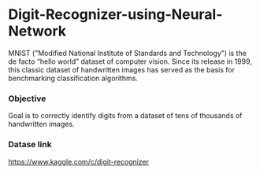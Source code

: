 # Digit-Recognizer-using-Neural-Network
MNIST ("Modified National Institute of Standards and Technology") is the de facto “hello world” dataset of computer vision. Since its release in 1999, this classic dataset of handwritten images has served as the basis for benchmarking classification algorithms. 

### Objective
 Goal is to correctly identify digits from a dataset of tens of thousands of handwritten images.

### Datase link
https://www.kaggle.com/c/digit-recognizer
